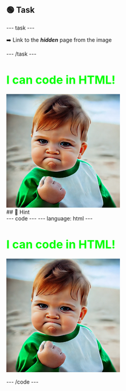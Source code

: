 <h2 class="c-project-heading--task">🟢 Task</h2>
--- task ---

➡️ Link to the ***hidden*** page from the image

--- /task ---

<h1 style="color: lime; 
          font-size: 30px;">
    I can code in HTML!
</h1>
<a href="hidden.html">
  <img src="images/success.webp" width="300"/>
</a>


<div class="c-project-callout c-project-callout--tip">
## 👀 Hint 

<div class="c-project-code">
--- code ---
---
language: html
---
<h1 style="color: lime; 
          font-size: 30px;">
    I can code in HTML!
</h1>
<a href="XXXXXX.html">
  <img src="images/success.webp" width="300"/>
</a>

--- /code ---
</div>
